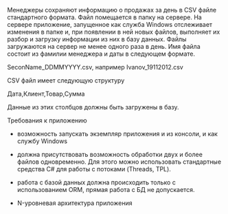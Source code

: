 Менеджеры сохраняют информацию о продажах за день в CSV файле стандартного формата. Файл помещается в папку на сервере. На сервере приложение, запущенное как служба Windows отслеживает изменения в папке и, при появлении в ней новых файлов, выполняет их разбор и загрузку информации из них в базу данных. Файлы загружаются на сервер не менее одного раза в день. Имя файла состоит из фамилии менеджера и даты в следующем формате.

SeconName_DDMMYYYY.csv, например Ivanov_19112012.csv

CSV файл имеет следующую структуру

Дата,Клиент,Товар,Сумма

Данные из этих столбцов должны быть загружены в базу.

 

Требования к приложению

- возможность запускать экземпляр приложения и из консоли, и как службу Windows

- должна присутствовать возможность обработки двух и более файлов одновременно. Для этого можно использовать стандартные средства C# для работы с потоками (Threads, TPL).

- работа с базой данных должна происходить только с использованием ORM, прямая работа с БД не допускается.

- N-уровневая архитектура приложения
